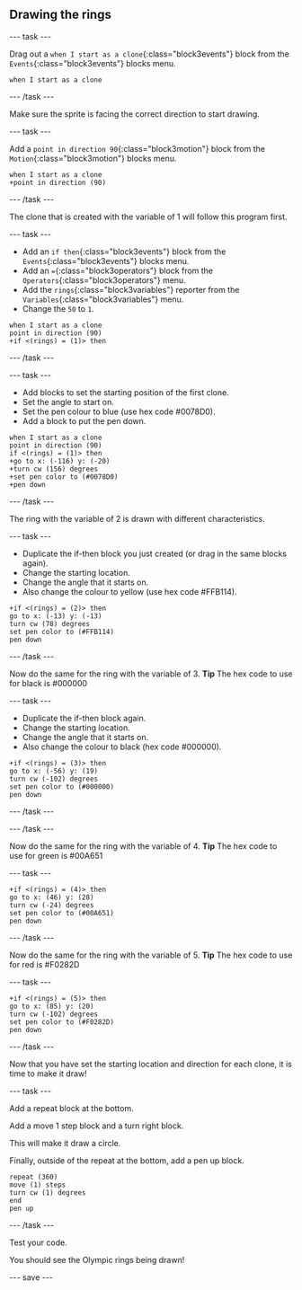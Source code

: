 ## Drawing the rings

--- task ---

Drag out a `when I start as a clone`{:class="block3events"} block from the `Events`{:class="block3events"} blocks menu.

```blocks3
when I start as a clone
```

--- /task ---

Make sure the sprite is facing the correct direction to start drawing.

--- task ---

Add a `point in direction 90`{:class="block3motion"} block from the `Motion`{:class="block3motion"} blocks menu.

```blocks3
when I start as a clone
+point in direction (90)
```

--- /task ---

The clone that is created with the variable of 1 will follow this program first.

--- task ---

+ Add an `if then`{:class="block3events"} block from the `Events`{:class="block3events"} blocks menu.
+ Add an `=`{:class="block3operators"} block from the `Operators`{:class="block3operators"} menu.
+ Add the `rings`{:class="block3variables"} reporter from the `Variables`{:class="block3variables"} menu.
+ Change the `50` to `1`. 

```blocks3
when I start as a clone
point in direction (90)
+if <(rings) = (1)> then
```

--- /task ---

--- task ---

 + Add blocks to set the starting position of the first clone.
 + Set the angle to start on. 
 + Set the pen colour to blue (use hex code #0078D0).
 + Add a block to put the pen down.

```blocks3
when I start as a clone
point in direction (90)
if <(rings) = (1)> then
+go to x: (-116) y: (-20)
+turn cw (156) degrees
+set pen color to (#0078D0)
+pen down
```

--- /task ---

The ring with the variable of 2 is drawn with different characteristics.

--- task ---

+ Duplicate the if-then block you just created (or drag in the same blocks again). 
+ Change the starting location.
+ Change the angle that it starts on. 
+ Also change the colour to yellow (use hex code #FFB114).

```blocks3
+if <(rings) = (2)> then
go to x: (-13) y: (-13)
turn cw (78) degrees
set pen color to (#FFB114)
pen down
```

--- /task ---

Now do the same for the ring with the variable of 3.
**Tip** The hex code to use for black is #000000

--- task ---

+ Duplicate the if-then block again. 
+ Change the starting location. 
+ Change the angle that it starts on. 
+ Also change the colour to black (hex code #000000).

```blocks3
+if <(rings) = (3)> then
go to x: (-56) y: (19)
turn cw (-102) degrees
set pen color to (#000000)
pen down
```

--- /task ---

--- /task ---

Now do the same for the ring with the variable of 4.
**Tip** The hex code to use for green is #00A651

--- task ---

```blocks3
+if <(rings) = (4)> then
go to x: (46) y: (28)
turn cw (-24) degrees
set pen color to (#00A651)
pen down
```

--- /task ---

Now do the same for the ring with the variable of 5.
**Tip** The hex code to use for red is #F0282D

--- task ---

```blocks3
+if <(rings) = (5)> then
go to x: (85) y: (20)
turn cw (-102) degrees
set pen color to (#F0282D)
pen down
```

--- /task ---

Now that you have set the starting location and direction for each clone, it is time to make it draw! 

--- task ---

Add a repeat block at the bottom. 

Add a move 1 step block and a turn right block. 

This will make it draw a circle.

Finally, outside of the repeat at the bottom, add a pen up block.

```blocks3
repeat (360)
move (1) steps
turn cw (1) degrees
end
pen up
```

--- /task ---

Test your code. 

You should see the Olympic rings being drawn!


--- save ---
